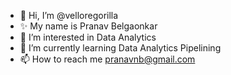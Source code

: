 - 👋 Hi, I’m @velloregorilla 
- ✨ My name is Pranav Belgaonkar
- 👀 I’m interested in Data Analytics
- 🌱 I’m currently learning Data Analytics Pipelining
- 📫 How to reach me pranavnb@gmail.com

<!---
velloregorilla/velloregorilla is a  special ✨ repository because its `README.md` (this file) appears on your GitHub profile.
You can click the Preview link to take a look at your changes.
--->
